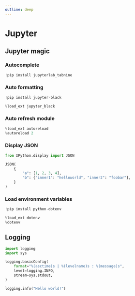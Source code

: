 ```yaml
---
outline: deep
---
```


# Jupyter

## Jupyter magic

### Autocomplete

```python
!pip install jupyterlab_tabnine
```

### Auto formatting

```python
!pip install jupyter-black

%load_ext jupyter_black
```

### Auto refresh module

```python
%load_ext autoreload
%autoreload 2
```

### Display JSON

```python
from IPython.display import JSON

JSON(
    {
        "a": [1, 2, 3, 4],
        "b": {"inner1": "helloworld", "inner2": "foobar"},
    }
)
```

### Load environment variables

```python
!pip install python-dotenv

%load_ext dotenv
%dotenv
```

## Logging

```python
import logging
import sys

logging.basicConfig(
    format="%(asctime)s | %(levelname)s : %(message)s",
    level=logging.INFO,
    stream=sys.stdout,
)

logging.info("Hello world!")
```
